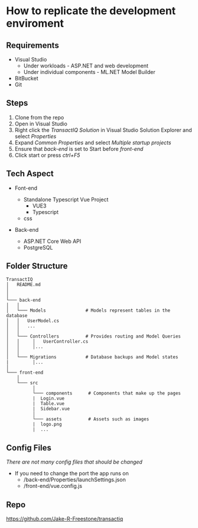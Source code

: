 # How to replicate the development enviroment



## Requirements 

* Visual Studio
  * Under workloads - ASP.NET and web development
  * Under individual components - ML.NET Model Builder
* BitBucket
* Git


## Steps

1. Clone from the repo
2. Open in Visual Studio
3. Right click the *TransactIQ Solution* in Visual Studio Solution Explorer and select *Properties*
4. Expand *Common Properties* and select *Multiple startup projects*
5. Ensure that *back-end* is set to Start before *front-end*
6. Click start or press *ctrl+F5*

## Tech Aspect

* Font-end
  * Standalone Typescript Vue Project
    * VUE3
    * Typescript
  * css

* Back-end
  * ASP.NET Core Web API
  * PostgreSQL


## Folder Structure

```
TransactIQ
│   README.md
│       
│
└─── back-end
│   │
│   └─── Models               # Models represent tables in the database
│   │   UserModel.cs
│   │   ...
│   │
│   └─── Controllers          # Provides routing and Model Queries
│   │     │   UserController.cs
│   │     │...
│   │     
│   └─── Migrations           # Database backups and Model states
|         │...
│   
└─── front-end
    │
    └─── src
          │
          └─── components      # Components that make up the pages
          |  Login.vue
          |  Table.vue
          |  Sidebar.vue
          │
          └─── assets          # Assets such as images
          |  logo.png
          |  ...
```


## Config Files

*There are not many config files that should be changed*

* If you need to change the port the app runs on
  * /back-end/Properties/launchSettings.json
  * /front-end/vue.config.js

## Repo

https://github.com/Jake-R-Freestone/transactiq
